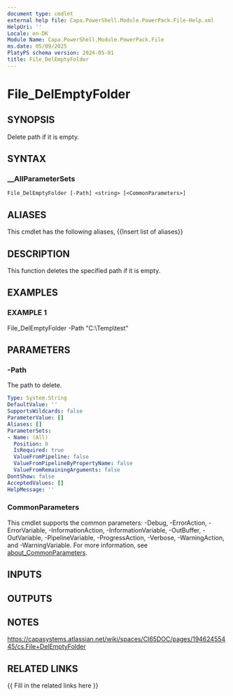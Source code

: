 ```yaml
---
document type: cmdlet
external help file: Capa.PowerShell.Module.PowerPack.File-Help.xml
HelpUri: ''
Locale: en-DK
Module Name: Capa.PowerShell.Module.PowerPack.File
ms.date: 05/09/2025
PlatyPS schema version: 2024-05-01
title: File_DelEmptyFolder
---
```


# File_DelEmptyFolder

## SYNOPSIS

Delete path if it is empty.

## SYNTAX

### __AllParameterSets

```
File_DelEmptyFolder [-Path] <string> [<CommonParameters>]
```

## ALIASES

This cmdlet has the following aliases,
  {{Insert list of aliases}}

## DESCRIPTION

This function deletes the specified path if it is empty.

## EXAMPLES

### EXAMPLE 1

File_DelEmptyFolder -Path "C:\Temp\test"

## PARAMETERS

### -Path

The path to delete.

```yaml
Type: System.String
DefaultValue: ''
SupportsWildcards: false
ParameterValue: []
Aliases: []
ParameterSets:
- Name: (All)
  Position: 0
  IsRequired: true
  ValueFromPipeline: false
  ValueFromPipelineByPropertyName: false
  ValueFromRemainingArguments: false
DontShow: false
AcceptedValues: []
HelpMessage: ''
```

### CommonParameters

This cmdlet supports the common parameters: -Debug, -ErrorAction, -ErrorVariable,
-InformationAction, -InformationVariable, -OutBuffer, -OutVariable, -PipelineVariable,
-ProgressAction, -Verbose, -WarningAction, and -WarningVariable. For more information, see
[about_CommonParameters](https://go.microsoft.com/fwlink/?LinkID=113216).

## INPUTS

## OUTPUTS

## NOTES

https://capasystems.atlassian.net/wiki/spaces/CI65DOC/pages/19462455445/cs.File+DelEmptyFolder


## RELATED LINKS

{{ Fill in the related links here }}

